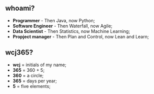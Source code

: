 ## whoami?
- **Programmer** - Then Java, now Python;
- **Software Engineer** - Then Waterfall, now Agile;
- **Data Scientist** - Then Statistics, now Machine Learning;
- **Propject manager** - Then Plan and Control, now Lean and Learn;
## wcj365?
- **wcj** = initials of my name; 
- **365** = 360 + 5; 
- **360** = a circle; 
- **365** = days per year; 
- **5** = five elements; 
